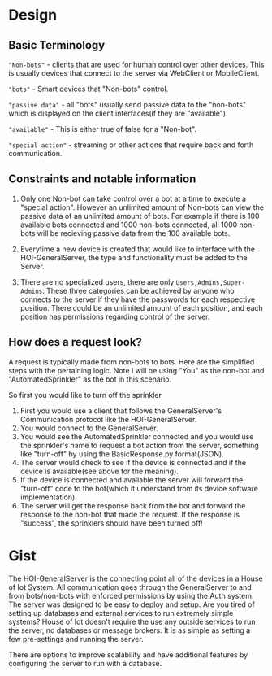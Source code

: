 # Design

## Basic Terminology

`"Non-bots"` - clients that are used for human control over other devices. This is usually devices that connect to the server via WebClient or MobileClient.

`"bots"` - Smart devices that "Non-bots" control.

`"passive data"` - all "bots" usually send passive data to the "non-bots" which is displayed on the client interfaces(if they are "available").

`"available"` - This is either true of false for a "Non-bot".

`"special action"` - streaming or other actions that require back and forth communication.


## Constraints and notable information
1. Only one Non-bot can take control over a bot at a time to execute a "special action". However an unlimited amount of Non-bots can view the passive data of an unlimited amount of bots. For example if there is 100 available bots connected and 1000 non-bots connected, all 1000 non-bots will be recieving passive data from the 100 available bots.

2. Everytime a new device is created that would like to interface with the HOI-GeneralServer, the type and functionality  must be added to the Server.
3. There are no specialized users, there are only `Users,Admins,Super-Admins`. These three categories can be achieved by anyone who connects to the server if they have the passwords for each respective position. There could be an unlimited amount of each position, and each position has permissions regarding control of the server.

## How does a request look?
A request is typically made from non-bots to bots. Here are the simplified steps with the pertaining logic.
Note I will be using "You" as the non-bot and "AutomatedSprinkler" as the bot in this scenario.

So first you would like to turn off the sprinkler.

1. First you would use a client that follows the GeneralServer's Communication protocol like the HOI-GeneralServer.
2. You would connect to the GeneralServer.
3. You would see the AutomatedSprinkler connected and you would use the sprinkler's name to request a bot action from the server, something like "turn-off" by using the BasicResponse.py format(JSON).
4. The server would check to see if the device is connected and if the device is available(see above for the meaning).
5. If the device is connected and available the server will forward the "turn-off" code to the bot(which it understand from its device software implementation).
6. The server will get the response back from the bot and forward the response to the non-bot that made the request. If the response is "success", the sprinklers should have been turned off!

# Gist
The HOI-GeneralServer is the connecting point all of the devices in a House of Iot System. All communication goes through the GeneralServer to and from bots/non-bots with enforced permissions by using the Auth system. The server was designed to be easy to deploy and setup. Are you tired of setting up databases and external services to run extremely simple systems? House of Iot doesn't require the use any outside services to run the server, no databases or message brokers. It is as simple as setting a few pre-settings and running the server.

There are options to improve scalability and have additional features by configuring the server to run with a database.

